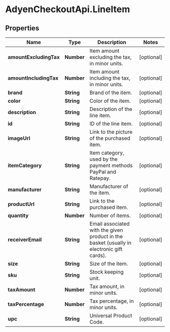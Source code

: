 # AdyenCheckoutApi.LineItem

## Properties

Name | Type | Description | Notes
------------ | ------------- | ------------- | -------------
**amountExcludingTax** | **Number** | Item amount excluding the tax, in minor units. | [optional] 
**amountIncludingTax** | **Number** | Item amount including the tax, in minor units. | [optional] 
**brand** | **String** | Brand of the item. | [optional] 
**color** | **String** | Color of the item. | [optional] 
**description** | **String** | Description of the line item. | [optional] 
**id** | **String** | ID of the line item. | [optional] 
**imageUrl** | **String** | Link to the picture of the purchased item. | [optional] 
**itemCategory** | **String** | Item category, used by the payment methods PayPal and Ratepay. | [optional] 
**manufacturer** | **String** | Manufacturer of the item. | [optional] 
**productUrl** | **String** | Link to the purchased item. | [optional] 
**quantity** | **Number** | Number of items. | [optional] 
**receiverEmail** | **String** | Email associated with the given product in the basket (usually in electronic gift cards). | [optional] 
**size** | **String** | Size of the item. | [optional] 
**sku** | **String** | Stock keeping unit. | [optional] 
**taxAmount** | **Number** | Tax amount, in minor units. | [optional] 
**taxPercentage** | **Number** | Tax percentage, in minor units. | [optional] 
**upc** | **String** | Universal Product Code. | [optional] 


